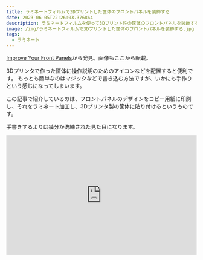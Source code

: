 ```yaml
---
title: ラミネートフィルムで3Dプリントした筐体のフロントパネルを装飾する
date: 2023-06-05T22:26:03.376864
description: ラミネートフィルムを使って3Dプリント性の筐体のフロントパネルを装飾する方法を紹介します
image: /img/ラミネートフィルムで3Dプリントした筐体のフロントパネルを装飾する.jpg
tags:
  - ラミネート
---
```

[Improve Your Front Panels](https://hackaday.com/2022/01/15/improve-your-front-panels/)から発見。画像もここから転載。

3Dプリンタで作った筐体に操作説明のためのアイコンなどを配置すると便利です。
もっとも簡単なのはマジックなどで書き込む方法ですが、いかにも手作りという感じになってしまいます。

この記事で紹介しているのは、フロントパネルのデザインをコピー用紙に印刷し、それをラミネート加工し、3Dプリンタ製の筐体に貼り付けるというものです。

手書きするよりは幾分か洗練された見た目になります。


<iframe width="100%" height="315" src="https://www.youtube.com/embed/rDY0JQsmXhQ" title="YouTube video player" frameborder="0" allow="accelerometer; autoplay; clipboard-write; encrypted-media; gyroscope; picture-in-picture" allowfullscreen></iframe>

